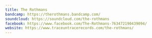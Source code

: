 ```yaml
---
title: The Rothmans
bandcamp: https://therothmans.bandcamp.com/
soundcloud: https://soundcloud.com/the-rothmans
facebook: https://www.facebook.com/The-Rothmans-763472190439094/
website: https://www.traceuntracerecords.com/the-rothmans/
---
```

